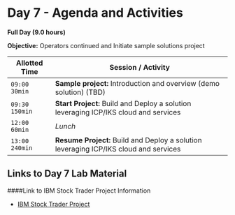 # Day 7 - Agenda and Activities

**Full Day (9.0 hours)**

**Objective:** Operators continued and Initiate sample solutions project 


Allotted Time | Session / Activity 
-------|-------------------
`09:00 30min` | **Sample project:** Introduction and overview (demo solution) (TBD)
`09:30 150min`  | **Start Project:** Build and Deploy a solution leveraging ICP/IKS cloud and services
`12:00 60min`  | *Lunch*
`13:00 240min`  | **Resume Project:** Build and Deploy a solution leveraging ICP/IKS cloud and services

## **Links to Day 7 Lab Material**
  
####Link to IBM Stock Trader Project Information
  - [IBM Stock Trader Project](IBMStockTraderProject.md)
  
